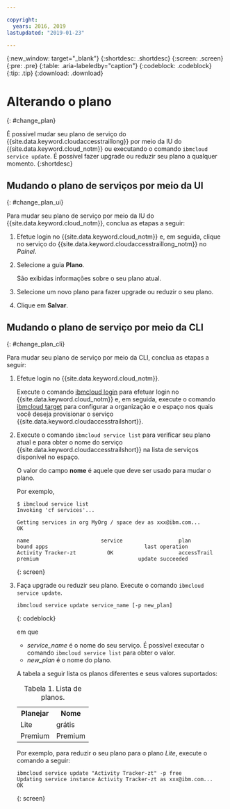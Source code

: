 ```yaml
---

copyright:
  years: 2016, 2019
lastupdated: "2019-01-23"

---
```


{:new_window: target="_blank"}
{:shortdesc: .shortdesc}
{:screen: .screen}
{:pre: .pre}
{:table: .aria-labeledby="caption"}
{:codeblock: .codeblock}
{:tip: .tip}
{:download: .download}



# Alterando o plano
{: #change_plan}

É possível mudar seu plano de serviço do {{site.data.keyword.cloudaccesstraillong}} por meio da IU do {{site.data.keyword.cloud_notm}} ou executando o comando `ibmcloud service update`. É possível fazer upgrade ou reduzir seu plano a qualquer momento.
{:shortdesc}

## Mudando o plano de serviços por meio da UI
{: #change_plan_ui}

Para mudar seu plano de serviço por meio da IU do {{site.data.keyword.cloud_notm}}, conclua as etapas a seguir:

1. Efetue login no {{site.data.keyword.cloud_notm}} e, em seguida, clique no serviço do {{site.data.keyword.cloudaccesstraillong_notm}} no *Painel*. 
    
2. Selecione a guia **Plano**.

    São exibidas informações sobre o seu plano atual.
	
3. Selecione um novo plano para fazer upgrade ou reduzir o seu plano. 

4. Clique em **Salvar**.



## Mudando o plano de serviço por meio da CLI
{: #change_plan_cli}

Para mudar seu plano de serviço por meio da CLI, conclua as etapas a seguir:

1. Efetue login no {{site.data.keyword.cloud_notm}}. 

    Execute o comando [ibmcloud login](/docs/cli/reference/ibmcloud/bx_cli.html#ibmcloud_login) para efetuar login no {{site.data.keyword.cloud_notm}} e, em seguida, execute o comando [ibmcloud target](/docs/cli/reference/ibmcloud/bx_cli.html#ibmcloud_target) para configurar a organização e o espaço nos quais você deseja provisionar o serviço {{site.data.keyword.cloudaccesstrailshort}}.
	
2. Execute o comando `ibmcloud service list` para verificar seu plano atual e para obter o nome do serviço {{site.data.keyword.cloudaccesstrailshort}} na lista de serviços disponível no espaço. 

    O valor do campo **nome** é aquele que deve ser usado para mudar o plano. 

    Por
exemplo,
	
	```
	$ ibmcloud service list
    Invoking 'cf services'...

    Getting services in org MyOrg / space dev as xxx@ibm.com...
    OK

    name                       service                  plan                 bound apps                               last operation
    Activity Tracker-zt          OK                     accessTrail             premium                                update succeeded
    ```
	{: screen}
    
3. Faça upgrade ou reduzir seu plano. Execute o comando `ibmcloud service update`.
    
	```
	ibmcloud service update service_name [-p new_plan]
	```
	{: codeblock}
	
	em que 
	
	* *service_name* é o nome do seu serviço. É possível executar o comando `ibmcloud service list` para obter o valor.
	* *new_plan* é o nome do plano.
	
	A tabela a seguir lista os planos diferentes e seus valores suportados:
	
	<table>
	  <caption>Tabela 1. Lista de planos.</caption>
	  <tr>
	    <th>Planejar</th>
	    <th>Nome</th>
	  </tr>
	  <tr>
	    <td>Lite</td>
	    <td>grátis</td>
	  </tr>
	  <tr>
	    <td>Premium</td>
	    <td>Premium</td>
	  </tr>
	</table>
	
	Por exemplo, para reduzir o seu plano para o plano *Lite*, execute o comando a seguir:
	
	```
	ibmcloud service update "Activity Tracker-zt" -p free
    Updating service instance Activity Tracker-zt as xxx@ibm.com...
    OK
	```
	{: screen}




